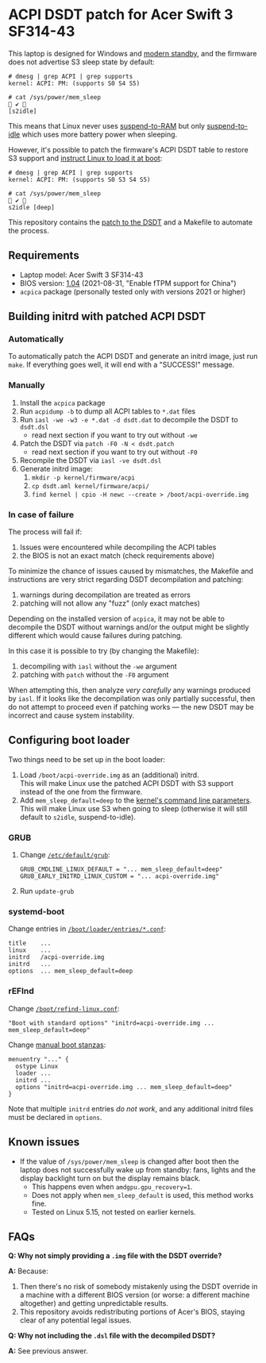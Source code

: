 # ACPI DSDT patch for Acer Swift 3 SF314-43

This laptop is designed for Windows and [modern standby](https://docs.microsoft.com/en-us/windows-hardware/design/device-experiences/modern-standby),
and the firmware does not advertise S3 sleep state by default:

```
# dmesg | grep ACPI | grep supports
kernel: ACPI: PM: (supports S0 S4 S5)
```
```
# cat /sys/power/mem_sleep                                                            ✔  
[s2idle]
```
This means that Linux never uses [suspend-to-RAM](https://www.kernel.org/doc/html/latest/admin-guide/pm/sleep-states.html#suspend-to-ram)
but only [suspend-to-idle](https://www.kernel.org/doc/html/latest/admin-guide/pm/sleep-states.html#suspend-to-idle)
which uses more battery power when sleeping.


However, it's possible to patch the firmware's ACPI DSDT table to restore S3 support and
[instruct Linux to load it at boot](https://www.kernel.org/doc/html/latest/admin-guide/acpi/initrd_table_override.html):
```
# dmesg | grep ACPI | grep supports
kernel: ACPI: PM: (supports S0 S3 S4 S5)
```
```
# cat /sys/power/mem_sleep                                                            ✔  
s2idle [deep]
```

This repository contains the [patch to the DSDT](dsdt.patch) and a Makefile to automate the process.

## Requirements

- Laptop model: Acer Swift 3 SF314-43
- BIOS version: [1.04](https://global-download.acer.com/GDFiles/BIOS/BIOS/BIOS_Acer_1.04_A_A.zip?acerid=637659969200273816) (2021-08-31, "Enable fTPM support for China")
- `acpica` package (personally tested only with versions 2021 or higher)

## Building initrd with patched ACPI DSDT

### Automatically

To automatically patch the ACPI DSDT and generate an initrd image, just run `make`.
If everything goes well, it will end with a "SUCCESS!" message.

### Manually
1. Install the `acpica` package
2. Run `acpidump -b` to dump all ACPI tables to `*.dat` files
3. Run `iasl -we -w3 -e *.dat -d dsdt.dat` to decompile the DSDT to `dsdt.dsl`
   - read next section if you want to try out without `-we`
4. Patch the DSDT via `patch -F0 -N < dsdt.patch`
   - read next section if you want to try out without `-F0`
5. Recompile the DSDT via `iasl -ve dsdt.dsl`
6. Generate initrd image:
   1. `mkdir -p kernel/firmware/acpi`
   2. `cp dsdt.aml kernel/firmware/acpi/`
   3. `find kernel | cpio -H newc --create > /boot/acpi-override.img`

### In case of failure

The process will fail if:
1. Issues were encountered while decompiling the ACPI tables
2. the BIOS is not an exact match (check requirements above)

To minimize the chance of issues caused by mismatches, the Makefile and
instructions are very strict regarding DSDT decompilation and patching:
1. warnings during decompilation are treated as errors
2. patching will not allow any "fuzz" (only exact matches)

Depending on the installed version of `acpica`, it may not be able to decompile
the DSDT without warnings and/or the output might be slightly different which
would cause failures during patching.

In this case it is possible to try (by changing the Makefile):
1. decompiling with `iasl` without the `-we` argument
2. patching with `patch` without the `-F0` argument

When attempting this, then analyze *very carefully* any warnings produced by
`iasl`. If it looks like the decompilation was only partially successful, then
do not attempt to proceed even if patching works — the new DSDT may be incorrect
and cause system instability.

## Configuring boot loader

Two things need to be set up in the boot loader:
1. Load `/boot/acpi-override.img` as an (additional) initrd.\
   This will make Linux use the patched ACPI DSDT with S3 support instead of the one from the firmware.
2. Add `mem_sleep_default=deep` to the
   [kernel's command line parameters](https://www.kernel.org/doc/html/latest/admin-guide/kernel-parameters.html).\
   This will make Linux use S3 when going to sleep (otherwise it will still default to `s2idle`, suspend-to-idle).

### GRUB

1. Change [`/etc/default/grub`](https://www.gnu.org/software/grub/manual/grub/html_node/Simple-configuration.html):
   ```
   GRUB_CMDLINE_LINUX_DEFAULT = "... mem_sleep_default=deep"
   GRUB_EARLY_INITRD_LINUX_CUSTOM = "... acpi-override.img"
   ```
2. Run `update-grub`

### systemd-boot

Change entries in [`/boot/loader/entries/*.conf`](https://www.freedesktop.org/software/systemd/man/loader.conf.html):
```
title    ...
linux    ...
initrd   /acpi-override.img
initrd   ...
options  ... mem_sleep_default=deep
```

### rEFInd

Change [`/boot/refind-linux.conf`](https://www.rodsbooks.com/refind/linux.html#refind_linux):
```
"Boot with standard options" "initrd=acpi-override.img ... mem_sleep_default=deep"
```
Change [manual boot stanzas](https://www.rodsbooks.com/refind/configfile.html#stanzas):
```
menuentry "..." {
  ostype Linux
  loader ...
  initrd ...
  options "initrd=acpi-override.img ... mem_sleep_default=deep"
}
```
Note that multiple `initrd` entries *do not work*, and any additional initrd files
must be declared in `options`.

## Known issues

- If the value of `/sys/power/mem_sleep` is changed after boot then the laptop
  does not successfully wake up from standby: fans, lights and the display backlight turn on but the display remains black.
  - This happens even when `amdgpu.gpu_recovery=1`.
  - Does not apply when `mem_sleep_default` is used, this method works fine.
  - Tested on Linux 5.15, not tested on earlier kernels.


## FAQs

**Q: Why not simply providing a `.img` file with the DSDT override?**

**A:** Because:
1. Then there's no risk of somebody mistakenly using the DSDT override in a
   machine with a different BIOS version (or worse: a different machine
   altogether) and getting unpredictable results.
2. This repository avoids redistributing portions of Acer's BIOS, staying
   clear of any potential legal issues.

**Q: Why not including the `.dsl` file with the decompiled DSDT?**

**A:** See previous answer.
